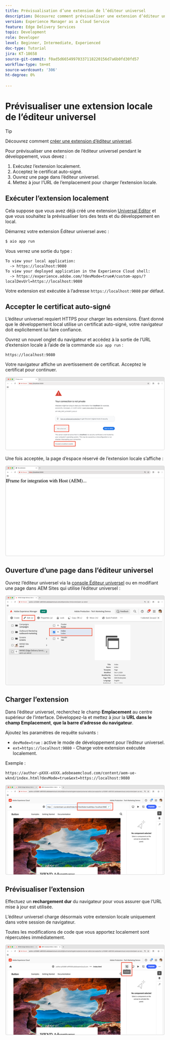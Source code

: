 ```yaml
---
title: Prévisualisation d’une extension de l’éditeur universel
description: Découvrez comment prévisualiser une extension d’éditeur universel exécutée localement pendant le développement.
version: Experience Manager as a Cloud Service
feature: Edge Delivery Services
topic: Development
role: Developer
level: Beginner, Intermediate, Experienced
doc-type: Tutorial
jira: KT-18658
source-git-commit: f0ad5d66549970337118220156d7a6b0fd30fd57
workflow-type: tm+mt
source-wordcount: '306'
ht-degree: 0%

---
```



# Prévisualiser une extension locale de l’éditeur universel

>[!TIP]
> Découvrez comment [créer une extension d’éditeur universel](https://developer.adobe.com/uix/docs/services/aem-universal-editor/).

Pour prévisualiser une extension de l’éditeur universel pendant le développement, vous devez :

1. Exécutez l’extension localement.
2. Acceptez le certificat auto-signé.
3. Ouvrez une page dans l’éditeur universel.
4. Mettez à jour l’URL de l’emplacement pour charger l’extension locale.

## Exécuter l’extension localement

Cela suppose que vous avez déjà créé une extension [Universal Editor](https://developer.adobe.com/uix/docs/services/aem-universal-editor/) et que vous souhaitez la prévisualiser lors des tests et du développement en local.

Démarrez votre extension Éditeur universel avec :

```bash
$ aio app run
```

Vous verrez une sortie du type :

```
To view your local application:
  -> https://localhost:9080
To view your deployed application in the Experience Cloud shell:
  -> https://experience.adobe.com/?devMode=true#/custom-apps/?localDevUrl=https://localhost:9080
```

Votre extension est exécutée à l’adresse `https://localhost:9080` par défaut.


## Accepter le certificat auto-signé

L’éditeur universel requiert HTTPS pour charger les extensions. Étant donné que le développement local utilise un certificat auto-signé, votre navigateur doit explicitement lui faire confiance.

Ouvrez un nouvel onglet du navigateur et accédez à la sortie de l’URL d’extension locale à l’aide de la commande `aio app run` :

```
https://localhost:9080
```

Votre navigateur affiche un avertissement de certificat. Acceptez le certificat pour continuer.

![Accepter le certificat auto-signé](./assets/local-extension-preview/accept-certificate.png)

Une fois acceptée, la page d’espace réservé de l’extension locale s’affiche :

![Extension accessible](./assets/local-extension-preview/extension-accessible.png)


## Ouverture d’une page dans l’éditeur universel

Ouvrez l’éditeur universel via la [console Éditeur universel](https://experience.adobe.com/#/@myOrg/aem/editor/canvas/) ou en modifiant une page dans AEM Sites qui utilise l’éditeur universel :

![Ouvrir une page dans l’éditeur universel](./assets/local-extension-preview/open-page-in-ue.png)


## Charger l’extension

Dans l’éditeur universel, recherchez le champ **Emplacement** au centre supérieur de l’interface. Développez-la et mettez à jour la **URL dans le champ Emplacement**, **que la barre d’adresse du navigateur**.

Ajoutez les paramètres de requête suivants :

* `devMode=true` : active le mode de développement pour l’éditeur universel.
* `ext=https://localhost:9080` - Charge votre extension exécutée localement.

Exemple :

```
https://author-pXXX-eXXX.adobeaemcloud.com/content/aem-ue-wknd/index.html?devMode=true&ext=https://localhost:9080
```

![Mettre à jour l’URL de l’emplacement de l’éditeur universel](./assets/local-extension-preview/update-location-url.png)


## Prévisualiser l’extension

Effectuez un **rechargement dur** du navigateur pour vous assurer que l’URL mise à jour est utilisée.

L’éditeur universel charge désormais votre extension locale uniquement dans votre session de navigateur.

Toutes les modifications de code que vous apportez localement sont répercutées immédiatement.

![Extension locale chargée ](./assets/local-extension-preview/extension-loaded.png)

